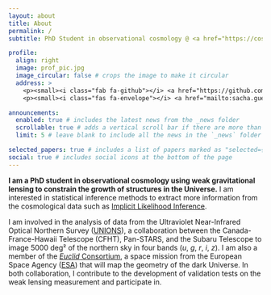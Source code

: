 ```yaml
---
layout: about
title: About
permalink: /
subtitle: PhD Student in observational cosmology @ <a href="https://cosmostat.org">CosmoStat</a>, CEA Paris-Saclay.

profile:
  align: right
  image: prof_pic.jpg
  image_circular: false # crops the image to make it circular
  address: >
    <p><small><i class="fab fa-github"></i> <a href="https://github.com/sachaguer"> @sachaguer</a></small></p>
    <p><small><i class="fas fa-envelope"></i> <a href="mailto:sacha.guerrini@cea.fr">sacha.guerrini@cea.fr</a></small></p>

announcements:
  enabled: true # includes the latest news from the _news folder
  scrollable: true # adds a vertical scroll bar if there are more than 3 news items
  limit: 5 # leave blank to include all the news in the `_news` folder

selected_papers: true # includes a list of papers marked as "selected={true}"
social: true # includes social icons at the bottom of the page
---
```


**I am a PhD student in observational cosmology using weak gravitational lensing to constrain the growth of structures in the Universe.** I am interested in statistical inference methods to extract more information from the cosmological data such as [Implicit Likelihood Inference](https://sbi.readthedocs.io/en/latest/).

I am involved in the analysis of data from the Ultraviolet Near-Infrared Optical Northern Survey ([UNIONS](https://www.skysurvey.cc/)), a collaboration between the Canada-France-Hawaii Telescope (CFHT), Pan-STARS, and the Subaru Telescope to image 5000 deg² of the northern sky in four bands ($u$, $g$, $r$, $i$, $z$). I am also a member of the [_Euclid_ Consortium](https://www.euclid-ec.org/), a space mission from the European Space Agency ([ESA](https://www.esa.int/Science_Exploration/Space_Science/Euclid)) that will map the geometry of the dark Universe. In both collaboration, I contribute to the development of validation tests on the weak lensing measurement and participate in.
